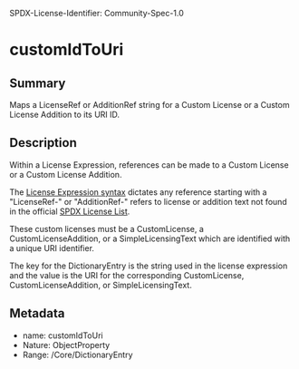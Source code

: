SPDX-License-Identifier: Community-Spec-1.0

# customIdToUri

## Summary

Maps a LicenseRef or AdditionRef string for a Custom License or a Custom
License Addition to its URI ID.

## Description

Within a License Expression, references can be made to a Custom License or a
Custom License Addition.

The [License Expression syntax](../../../annexes/SPDX-license-expressions.md)
dictates any reference starting with a
"LicenseRef-" or "AdditionRef-" refers to license or addition text not found in
the official [SPDX License List](https://spdx.org/licenses/).

These custom licenses must be a CustomLicense, a CustomLicenseAddition, or a
SimpleLicensingText which are identified with a unique URI identifier.

The key for the DictionaryEntry is the string used in the license expression
and the value is the URI for the corresponding CustomLicense,
CustomLicenseAddition, or SimpleLicensingText.

## Metadata

- name: customIdToUri
- Nature: ObjectProperty
- Range: /Core/DictionaryEntry
